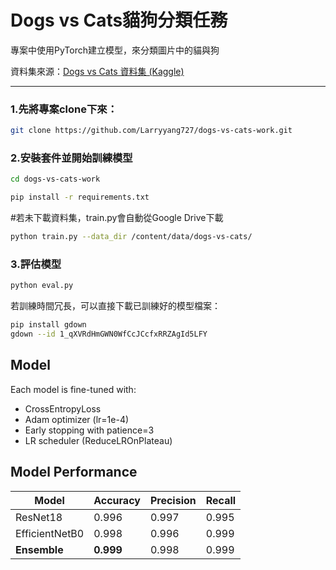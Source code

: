 # Dogs vs Cats貓狗分類任務

專案中使用PyTorch建立模型，來分類圖片中的貓與狗

資料集來源：[Dogs vs Cats 資料集 (Kaggle)](https://www.kaggle.com/competitions/dogs-vs-cats/data)

---

### 1.先將專案clone下來：

```bash
git clone https://github.com/Larryyang727/dogs-vs-cats-work.git
```

### 2.安裝套件並開始訓練模型

```bash
cd dogs-vs-cats-work
```
```bash
pip install -r requirements.txt
```

#若未下載資料集，train.py會自動從Google Drive下載

```bash
python train.py --data_dir /content/data/dogs-vs-cats/
```

### 3.評估模型
```bash
python eval.py
```

若訓練時間冗長，可以直接下載已訓練好的模型檔案：
```bash
pip install gdown
gdown --id 1_qXVRdHmGWN0WfCcJCcfxRRZAgId5LFY
```


## Model

Each model is fine-tuned with:
- CrossEntropyLoss
- Adam optimizer (lr=1e-4)
- Early stopping with patience=3
- LR scheduler (ReduceLROnPlateau)

## Model Performance

| Model            | Accuracy | Precision | Recall |
|------------------|----------|-----------|--------|
| ResNet18         | 0.996    | 0.997     | 0.995  |
| EfficientNetB0   | 0.998    | 0.996     | 0.999  |
| **Ensemble**     | **0.999**| 0.998     | 0.999  |
